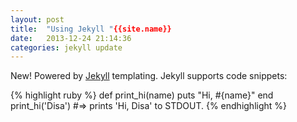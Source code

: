 ```yaml
---
layout: post
title:  "Using Jekyll "{{site.name}}
date:   2013-12-24 21:14:36
categories: jekyll update
---
```


New! Powered by [Jekyll][jekyll] templating. Jekyll supports code snippets:

{% highlight ruby %}
def print_hi(name)
  puts "Hi, #{name}"
end
print_hi('Disa')
#=> prints 'Hi, Disa' to STDOUT.
{% endhighlight %}

[jekyll]:        http://jekyllrb.com
